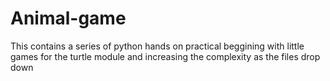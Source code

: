 # Animal-game
This contains a series of python hands on practical beggining with little games for the turtle module and increasing the complexity as the files drop down
